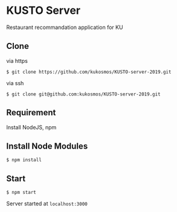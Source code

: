 # KUSTO Server
Restaurant recommandation application for KU

## Clone
via https
```
$ git clone https://github.com/kukosmos/KUSTO-server-2019.git
```
via ssh
```
$ git clone git@github.com:kukosmos/KUSTO-server-2019.git
```

## Requirement
Install NodeJS, npm

## Install Node Modules
```
$ npm install
```

## Start
```
$ npm start
```
Server started at ```localhost:3000```
